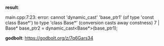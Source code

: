 **result**:
 
main.cpp:7:23: error: cannot 'dynamic_cast' 'base_ptr1' (of type 'const class Base*') to type 'class Base*' (conversion casts away constness)
    7 |     Base* base_ptr2 = dynamic_cast<Base*>(base_ptr1);
 
**godbolt**: https://godbolt.org/z/7q6Gars34
